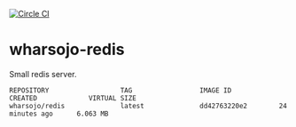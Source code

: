 [![Circle CI](https://circleci.com/gh/wharsojo/wharsojo-redis.png?circle-token=:circle-token)](
https://circleci.com/gh/wharsojo/wharsojo-redis/tree/master)

# wharsojo-redis

Small redis server.

```
REPOSITORY                  TAG                 IMAGE ID            CREATED             VIRTUAL SIZE
wharsojo/redis              latest              dd42763220e2        24 minutes ago      6.063 MB
```
